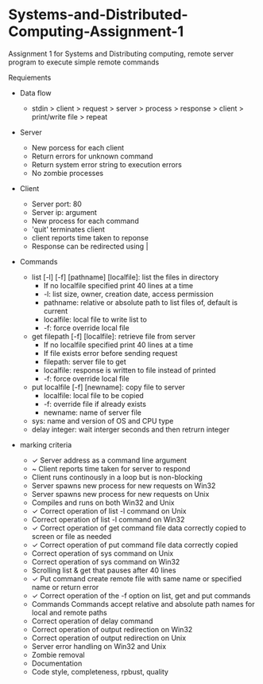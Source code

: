 # Systems-and-Distributed-Computing-Assignment-1
Assignment 1 for Systems and Distributing computing, remote server program to execute simple remote commands

Requiements
- Data flow
  - stdin > client > request > server > process > response > client > print/write file > repeat

- Server
  - New porcess for each client
  - Return errors for unknown command
  - Return system error string to execution errors
  - No zombie processes
- Client
  - Server port: 80
  - Server ip: argument
  - New process for each command
  - 'quit' terminates client
  - client reports time taken to reponse
  - Response can be redirected using |

- Commands
  - list [-l] [-f] [pathname] [localfile]: list the files in directory
      - If no localfile specified print 40 lines at a time
    - -l:         list size, owner, creation date, access permission
    - pathname:   relative or absolute path to list files of, default is current
    - localfile:  local file to write list to
    - -f: force override local file
  - get filepath [-f] [localfile]: retrieve file from server
      - If no localfile specified print 40 lines at a time
      - If file exists error before sending request
    - filepath:   server file to get
    - localfile:  response is written to file instead of printed
    - -f:         force override local file
  - put localfile [-f] [newname]: copy file to server
    - localfile:  local file to be copied
    - -f:         override file if already exists
    - newname:    name of server file
  - sys: name and version of OS and CPU type
  - delay integer: wait interger seconds and then retrurn integer

- marking criteria
  - ✓ Server address as a command line argument
  - ~ Client reports time taken for server to respond
  - Client runs continously in a loop but is non-blocking
  - Server spawns new process for new requests on Win32
  - Server spawns new process for new requests on Unix
  - Compiles and runs on both Win32 and Unix
  - ✓ Correct operation of list -l command on Unix
  - Correct operation of list -l command on Win32
  - ✓ Correct operation of get command file data correctly copied to screen or file as needed
  - ✓ Correct operation of put command file data correctly copied
  - Correct operation of sys command on Unix
  - Correct operation of sys command on Win32
  - Scrolling list & get that pauses after 40 lines
  - ✓ Put command create remote file with same name or specified name or return error
  - ✓ Correct operation of the -f option on list, get and put commands
  - Commands Commands accept relative and absolute path names for local and remote paths
  - Correct operation of delay command
  - Correct operation of output redirection on Win32
  - Correct operation of output redirection on Unix
  - Server error handling on Win32 and Unix
  - Zombie removal
  - Documentation
  - Code style, completeness, rpbust, quality